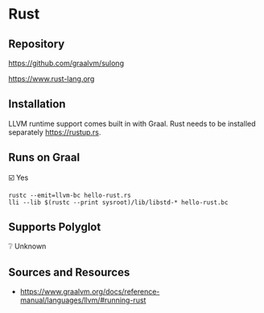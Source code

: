 # Rust

## Repository

<https://github.com/graalvm/sulong>

<https://www.rust-lang.org>

## Installation

LLVM runtime support comes built in with Graal.
Rust needs to be installed separately <https://rustup.rs>.

## Runs on Graal

:ballot_box_with_check: Yes

```shell
rustc --emit=llvm-bc hello-rust.rs
lli --lib $(rustc --print sysroot)/lib/libstd-* hello-rust.bc
```

## Supports Polyglot

:grey_question: Unknown

## Sources and Resources

- <https://www.graalvm.org/docs/reference-manual/languages/llvm/#running-rust>
